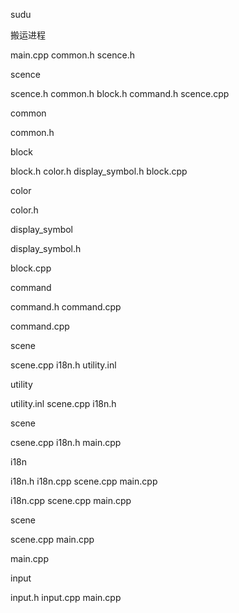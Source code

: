 sudu

搬运进程

main.cpp 	common.h scence.h

scence

scence.h	common.h	block.h	command.h	scence.cpp

common

common.h

block

block.h	color.h	display_symbol.h	block.cpp

color

color.h

display_symbol

display_symbol.h

block.cpp

command

command.h 	command.cpp

command.cpp

scene

scene.cpp	i18n.h	utility.inl

utility

utility.inl	scene.cpp i18n.h

scene

csene.cpp	i18n.h main.cpp

i18n

i18n.h	i18n.cpp	scene.cpp	main.cpp

i18n.cpp	scene.cpp	main.cpp

scene

scene.cpp	main.cpp

main.cpp

input

input.h	input.cpp	main.cpp

